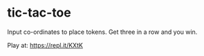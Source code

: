 # tic-tac-toe

Input co-ordinates to place tokens. Get three in a row and you win.

Play at: https://repl.it/KXtK
